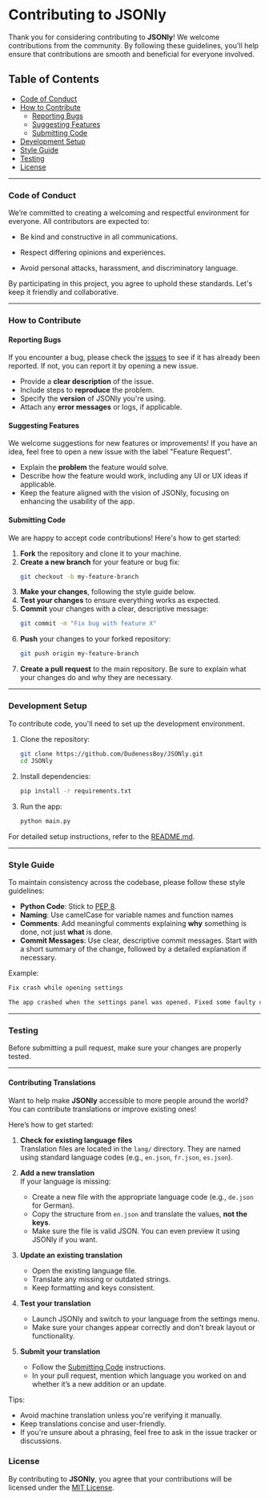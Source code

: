# Contributing to JSONly

Thank you for considering contributing to **JSONly**! We welcome contributions from the community. By following these guidelines, you'll help ensure that contributions are smooth and beneficial for everyone involved.

## Table of Contents
- [Code of Conduct](#code-of-conduct)
- [How to Contribute](#how-to-contribute)
  - [Reporting Bugs](#reporting-bugs)
  - [Suggesting Features](#suggesting-features)
  - [Submitting Code](#submitting-code)
- [Development Setup](#development-setup)
- [Style Guide](#style-guide)
- [Testing](#testing)
- [License](#license)

---

### Code of Conduct

We’re committed to creating a welcoming and respectful environment for everyone. All contributors are expected to:

- Be kind and constructive in all communications.

- Respect differing opinions and experiences.

- Avoid personal attacks, harassment, and discriminatory language.

By participating in this project, you agree to uphold these standards. Let's keep it friendly and collaborative.

---

### How to Contribute

#### Reporting Bugs

If you encounter a bug, please check the [issues](https://github.com/DudenessBoy/JSONly/issues) to see if it has already been reported. If not, you can report it by opening a new issue.

- Provide a **clear description** of the issue.
- Include steps to **reproduce** the problem.
- Specify the **version** of JSONly you're using.
- Attach any **error messages** or logs, if applicable.

#### Suggesting Features

We welcome suggestions for new features or improvements! If you have an idea, feel free to open a new issue with the label "Feature Request".

- Explain the **problem** the feature would solve.
- Describe how the feature would work, including any UI or UX ideas if applicable.
- Keep the feature aligned with the vision of JSONly, focusing on enhancing the usability of the app.

#### Submitting Code

We are happy to accept code contributions! Here's how to get started:

1. **Fork** the repository and clone it to your machine.
2. **Create a new branch** for your feature or bug fix:
   ```bash
   git checkout -b my-feature-branch
   ```
3. **Make your changes**, following the style guide below.
4. **Test your changes** to ensure everything works as expected.
5. **Commit** your changes with a clear, descriptive message:
   ```bash
   git commit -m "Fix bug with feature X"
   ```
6. **Push** your changes to your forked repository:
   ```bash
   git push origin my-feature-branch
   ```
7. **Create a pull request** to the main repository. Be sure to explain what your changes do and why they are necessary.

---

### Development Setup

To contribute code, you'll need to set up the development environment.

1. Clone the repository:
   ```bash
   git clone https://github.com/DudenessBoy/JSONly.git
   cd JSONly
   ```
2. Install dependencies:
   ```bash
   pip install -r requirements.txt
   ```
3. Run the app:
   ```bash
   python main.py
   ```

For detailed setup instructions, refer to the [README.md](README.md).

---

### Style Guide

To maintain consistency across the codebase, please follow these style guidelines:

- **Python Code**: Stick to [PEP 8](https://peps.python.org/pep-0008/).
- **Naming**: Use camelCase for variable names and function names
- **Comments**: Add meaningful comments explaining **why** something is done, not just **what** is done.
- **Commit Messages**: Use clear, descriptive commit messages. Start with a short summary of the change, followed by a detailed explanation if necessary.
  
Example:
```bash
Fix crash while opening settings

The app crashed when the settings panel was opened. Fixed some faulty code causing the crash.
```

---

### Testing

Before submitting a pull request, make sure your changes are properly tested.

---

#### Contributing Translations

Want to help make **JSONly** accessible to more people around the world? You can contribute translations or improve existing ones!

Here’s how to get started:

1. **Check for existing language files**  
   Translation files are located in the `lang/` directory. They are named using standard language codes (e.g., `en.json`, `fr.json`, `es.json`).

2. **Add a new translation**  
   If your language is missing:
   - Create a new file with the appropriate language code (e.g., `de.json` for German).
   - Copy the structure from `en.json` and translate the values, **not the keys**.
   - Make sure the file is valid JSON. You can even preview it using JSONly if you want.

3. **Update an existing translation**  
   - Open the existing language file.
   - Translate any missing or outdated strings.
   - Keep formatting and keys consistent.

4. **Test your translation**  
   - Launch JSONly and switch to your language from the settings menu.
   - Make sure your changes appear correctly and don't break layout or functionality.

5. **Submit your translation**  
   - Follow the [Submitting Code](#submitting-code) instructions.
   - In your pull request, mention which language you worked on and whether it’s a new addition or an update.

Tips:
- Avoid machine translation unless you're verifying it manually.
- Keep translations concise and user-friendly.
- If you're unsure about a phrasing, feel free to ask in the issue tracker or discussions.

### License

By contributing to **JSONly**, you agree that your contributions will be licensed under the [MIT License](LICENSE).